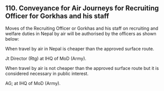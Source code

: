 ## 110. Conveyance for Air Journeys for Recruiting Officer for Gorkhas and his staff

Moves of the Recruiting Officer or Gorkhas and his staff on recruiting and welfare duties in Nepal by air will be authorised by the officers as shown below:

When travel by air in Nepal is cheaper than the approved surface route.

Jt Director (Rtg) at IHQ of MoD (Army).

When travel by air is not cheaper than the approved surface route but it is considered necessary in public interest.

AG; at IHQ of MoD (Army).
